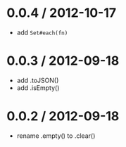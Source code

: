 
0.0.4 / 2012-10-17 
==================

  * add `Set#each(fn)`

0.0.3 / 2012-09-18 
==================

  * add .toJSON()
  * add .isEmpty()

0.0.2 / 2012-09-18 
==================

  * rename .empty() to .clear()
